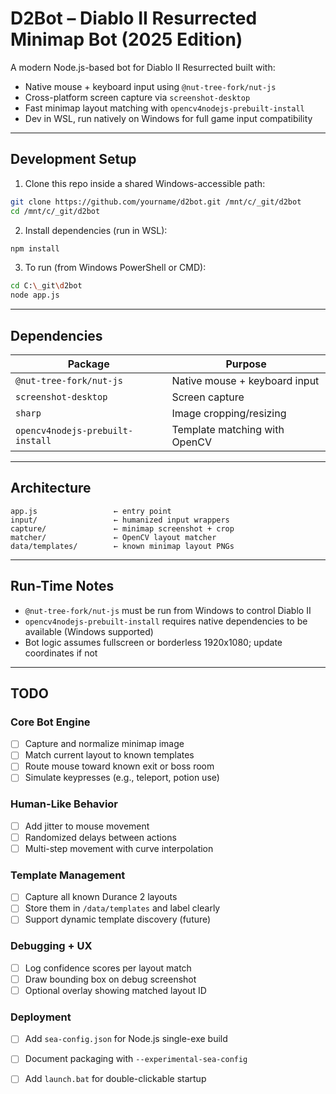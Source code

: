 # D2Bot – Diablo II Resurrected Minimap Bot (2025 Edition)

A modern Node.js-based bot for Diablo II Resurrected built with:
- Native mouse + keyboard input using `@nut-tree-fork/nut-js`
- Cross-platform screen capture via `screenshot-desktop`
- Fast minimap layout matching with `opencv4nodejs-prebuilt-install`
- Dev in WSL, run natively on Windows for full game input compatibility

---

## Development Setup

1. Clone this repo inside a shared Windows-accessible path:

```bash
git clone https://github.com/yourname/d2bot.git /mnt/c/_git/d2bot
cd /mnt/c/_git/d2bot
````

2. Install dependencies (run in WSL):

```bash
npm install
```

3. To run (from Windows PowerShell or CMD):

```bash
cd C:\_git\d2bot
node app.js
```

---

## Dependencies

| Package                          | Purpose                       |
| -------------------------------- | ----------------------------- |
| `@nut-tree-fork/nut-js`          | Native mouse + keyboard input |
| `screenshot-desktop`             | Screen capture                |
| `sharp`                          | Image cropping/resizing       |
| `opencv4nodejs-prebuilt-install` | Template matching with OpenCV |

---

## Architecture

```
app.js                 ← entry point
input/                 ← humanized input wrappers
capture/               ← minimap screenshot + crop
matcher/               ← OpenCV layout matcher
data/templates/        ← known minimap layout PNGs
```

---

## Run-Time Notes

* `@nut-tree-fork/nut-js` must be run from Windows to control Diablo II
* `opencv4nodejs-prebuilt-install` requires native dependencies to be available (Windows supported)
* Bot logic assumes fullscreen or borderless 1920x1080; update coordinates if not

---

## TODO

### Core Bot Engine

* [ ] Capture and normalize minimap image
* [ ] Match current layout to known templates
* [ ] Route mouse toward known exit or boss room
* [ ] Simulate keypresses (e.g., teleport, potion use)

### Human-Like Behavior

* [ ] Add jitter to mouse movement
* [ ] Randomized delays between actions
* [ ] Multi-step movement with curve interpolation

### Template Management

* [ ] Capture all known Durance 2 layouts
* [ ] Store them in `/data/templates` and label clearly
* [ ] Support dynamic template discovery (future)

### Debugging + UX

* [ ] Log confidence scores per layout match
* [ ] Draw bounding box on debug screenshot
* [ ] Optional overlay showing matched layout ID

### Deployment

* [ ] Add `sea-config.json` for Node.js single-exe build
* [ ] Document packaging with `--experimental-sea-config`
* [ ] Add `launch.bat` for double-clickable startup

